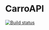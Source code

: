 # CarroAPI

[![Build status](https://ci.appveyor.com/api/projects/status/9ofkumyccp0pl1t4/branch/master?svg=true)](https://ci.appveyor.com/project/gustavoguerra/carroapi/branch/master)
